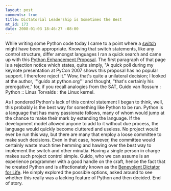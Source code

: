 ```yaml
--- 
layout: post
comments: true
title: Dictatorial Leadership is Sometimes the Best
mt_id: 173
date: 2008-01-03 18:46:27 -08:00
---
```

While writing some Python code today I came to a point where a [switch](http://en.wikipedia.org/wiki/Switch_statement) might have been appropriate.  Knowing that switch statements, like any control structure, differ amongst languages I ran a quick search and came up with this  [Python Enhancement Proposal](http://www.python.org/dev/peps/pep-3103/).  The first paragraph of that page is a rejection notice which states, quite simply, "A quick poll during my keynote presentation at PyCon 2007 shows this proposal has no popular support. I therefore reject it."  Wow, that's quite a unilateral decision; I looked at the author, '''guido at python.org''' and thought, "that's certainly his prerogative," for, if you recall analogies from the SAT, Guido van Rossum : Python :: Linus Torvalds : the Linux kernel.

As I pondered Python's lack of this control statement I began to think, well, this probably is the best way for something like Python to be run.  Python is a language that has many passionate follows, many of whom would jump at the chance to make their mark by extending the language.  If the development model allowed anyone to add to it without due process, the language would quickly become cluttered and useless.  No project would ever be run this way, but there are many that employ a loose committee to make such decisions.  Even in that case, however, the committee would certainly waste much time hemming and hawing over the best way to implement the switch and other minutia.  Having a single person in charge makes such project control simple.  Guido, who we can assume is an experience programmer with a good handle on the craft, hence the fact that he created Python and is affectionately known as the [Benevolent Dictator for Life](http://en.wikipedia.org/wiki/Benevolent_Dictator_for_Life).  He simply explored the possible options, asked around to see whether this really was a lacking feature of Python and then decided.  End of story.
